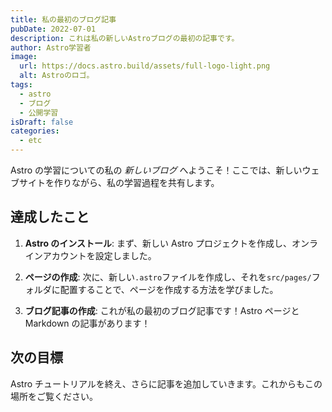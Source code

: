 ```yaml
---
title: 私の最初のブログ記事
pubDate: 2022-07-01
description: これは私の新しいAstroブログの最初の記事です。
author: Astro学習者
image:
  url: https://docs.astro.build/assets/full-logo-light.png
  alt: Astroのロゴ。
tags:
  - astro
  - ブログ
  - 公開学習
isDraft: false
categories:
  - etc
---
```


Astro の学習についての私の _新しいブログ_ へようこそ！ここでは、新しいウェブサイトを作りながら、私の学習過程を共有します。

## 達成したこと

1. **Astro のインストール**: まず、新しい Astro プロジェクトを作成し、オンラインアカウントを設定しました。

2. **ページの作成**: 次に、新しい`.astro`ファイルを作成し、それを`src/pages/`フォルダに配置することで、ページを作成する方法を学びました。

3. **ブログ記事の作成**: これが私の最初のブログ記事です！Astro ページと Markdown の記事があります！

## 次の目標

Astro チュートリアルを終え、さらに記事を追加していきます。これからもこの場所をご覧ください。
